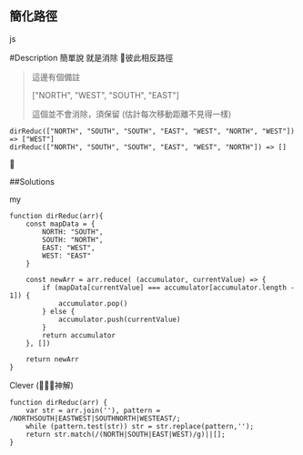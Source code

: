 ## 簡化路徑
js
 
#Description
簡單說 就是消除 彼此相反路徑
>這邊有個備註
>
>   ["NORTH", "WEST", "SOUTH", "EAST"]
>
>這個並不會消除，須保留 (估計每次移動距離不見得一樣)



    dirReduc(["NORTH", "SOUTH", "SOUTH", "EAST", "WEST", "NORTH", "WEST"]) => ["WEST"]
    dirReduc(["NORTH", "SOUTH", "SOUTH", "EAST", "WEST", "NORTH"]) => []



##Solutions

my

    function dirReduc(arr){
        const mapData = {
            NORTH: "SOUTH",
            SOUTH: "NORTH",
            EAST: "WEST",
            WEST: "EAST"
        }
        
        const newArr = arr.reduce( (accumulator, currentValue) => {
            if (mapData[currentValue] === accumulator[accumulator.length - 1]) {
                accumulator.pop()
            } else {
                accumulator.push(currentValue)
            }
            return accumulator
        }, [])
        
        return newArr
    }

Clever (神解)

    function dirReduc(arr) {
        var str = arr.join(''), pattern = /NORTHSOUTH|EASTWEST|SOUTHNORTH|WESTEAST/;
        while (pattern.test(str)) str = str.replace(pattern,'');
        return str.match(/(NORTH|SOUTH|EAST|WEST)/g)||[];
    }

